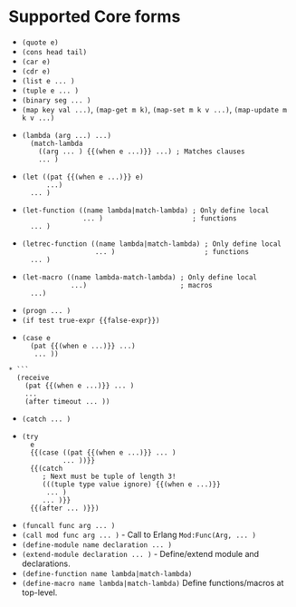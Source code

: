 # Supported Core forms

* ``(quote e)``
* ``(cons head tail)``
* ``(car e)``
* ``(cdr e)``
* ``(list e ... )``
* ``(tuple e ... )``
* ``(binary seg ... )``
* ``(map key val ...)``, ``(map-get m k)``, ``(map-set m k v ...)``, ``(map-update m k v ...)``
* ```
  (lambda (arg ...) ...)
    (match-lambda
      ((arg ... ) {{(when e ...)}} ...) ; Matches clauses
      ... )
  ```
* ```
  (let ((pat {{(when e ...)}} e)
        ...)
    ... )
  ```
* ```
  (let-function ((name lambda|match-lambda) ; Only define local
                 ... )                      ; functions
    ... )
  ```
* ```
  (letrec-function ((name lambda|match-lambda) ; Only define local
                    ... )                      ; functions
    ... )
  ```
* ```
  (let-macro ((name lambda-match-lambda) ; Only define local
              ...)                       ; macros
    ...)
  ```
* ``(progn ... )``
* ``(if test true-expr {{false-expr}})``
* ```
  (case e
    (pat {{(when e ...)}} ...)
     ... ))
```
* ```
  (receive
    (pat {{(when e ...)}} ... )
    ...
    (after timeout ... ))
  ```
* ``(catch ... )``
* ```
  (try
    e
    {{(case ((pat {{(when e ...)}} ... )
            ... ))}}
    {{(catch
       ; Next must be tuple of length 3!
       (((tuple type value ignore) {{(when e ...)}}
        ... )
       ... )}}
    {{(after ... )}})
  ```
* ``(funcall func arg ... )``
* ``(call mod func arg ... )`` - Call to Erlang ``Mod:Func(Arg, ... )``
* ``(define-module name declaration ... )``
* ``(extend-module declaration ... )`` - Define/extend module and declarations.
* ``(define-function name lambda|match-lambda)``
* ``(define-macro name lambda|match-lambda)``
        Define functions/macros at top-level.